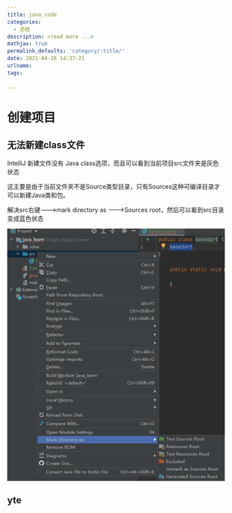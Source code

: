 ```yaml
---
title: java_code
categories:
  - 总结
description: <read more ...>
mathjax: true
permalink_defaults: 'category/:title/'
date: 2021-04-26 14:37:21
urlname:
tags:

---
```






















#  创建项目

## 无法新建class文件

IntelliJ 新建文件没有 Java class选项，而且可以看到当前项目src文件夹是灰色状态

这主要是由于当前文件夹不是Source类型目录，只有Sources这种可编译目录才可以新建Java类和包。

解决src右键--->mark directory as --->Sources root，然后可以看到src目录变成蓝色状态

![image-20210426143935048](java-code/image-20210426143935048.png)





## yte



